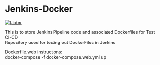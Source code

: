 # Jenkins-Docker
[![Linter](https://github.com/secureailabs/Jenkins-Docker/actions/workflows/Linter.yml/badge.svg?branch=main)](https://github.com/secureailabs/Jenkins-Docker/actions/workflows/Linter.yml)

This is to store Jenkins Pipeline code and associated Dockerfiles for Test CI-CD \
Repository used for testing out DockerFiles in Jenkins

Dockerfile.web instructions: \
docker-compose -f docker-compose.web.yml up
